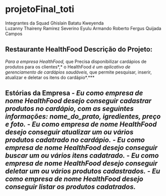 # projetoFinal_toti

 Integrantes da Squad
 Ghislain Batatu Kweyenda  
 Luzanny Thaireny Ramirez 
 Severino Eyulu Armando 
 Roberto Fergus Quijada Campos 

 
 
 ## Restaurante HealthFood  Descrição do Projeto:  
 
 **Para a empresa HealthFood*,* que Precisa disponibilizar cardápios de produtos para os clientes*,* o HealthFood **é um aplicativo de gerenciamento de cardápios saudáveis*,* que permite pesquisar, inserir, atualizar e deletar os itens do cardápio*.***  
 
## Estórias da Empresa  - *Eu como empresa de nome HealthFood desejo conseguir cadastrar produtos no cardápio, com as seguintes informações: nome_do_prato, igredientes, preço e foto.* - *Eu como empresa de nome HealthFood desejo conseguir atualizar um ou vários produtos cadatrado no cardápio.* - *Eu como empresa de nome HealthFood desejo conseguir buscar um ou vários itens cadatrado.* - *Eu como empresa de nome HealthFood desejo conseguir deletar um ou vários produtos cadastrados.* - *Eu como empresa de nome HealthFood desejo conseguir listar os produtos cadatrados.*
